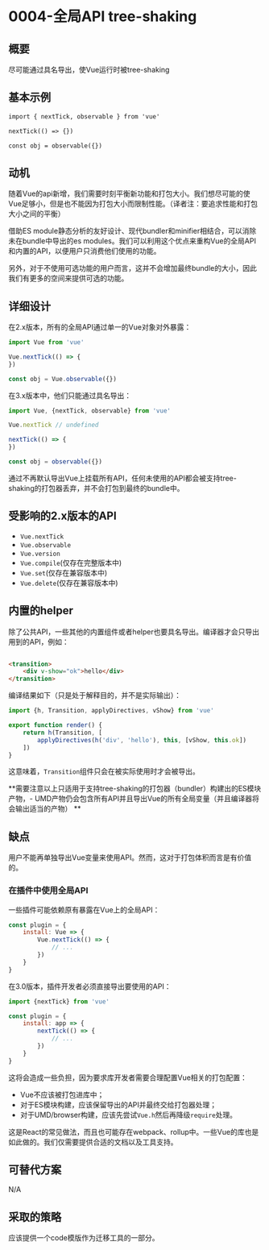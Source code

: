 # 0004-全局API tree-shaking

## 概要

尽可能通过具名导出，使Vue运行时被tree-shaking

## 基本示例

```html
import { nextTick, observable } from 'vue'

nextTick(() => {})

const obj = observable({})
```

## 动机

随着Vue的api新增，我们需要时刻平衡新功能和打包大小。我们想尽可能的使Vue足够小，但是也不能因为打包大小而限制性能。（译者注：要追求性能和打包大小之间的平衡）

借助ES module静态分析的友好设计、现代bundler和minifier相结合，可以消除未在bundle中导出的es
modules。我们可以利用这个优点来重构Vue的全局API和内置的API，以便用户只消费他们使用的功能。

另外，对于不使用可选功能的用户而言，这并不会增加最终bundle的大小，因此我们有更多的空间来提供可选的功能。

## 详细设计

在2.x版本，所有的全局API通过单一的Vue对象对外暴露：

```js
import Vue from 'vue'

Vue.nextTick(() => {
})

const obj = Vue.observable({})
```

在3.x版本中，他们只能通过具名导出：

```js
import Vue, {nextTick, observable} from 'vue'

Vue.nextTick // undefined

nextTick(() => {
})

const obj = observable({})
```

通过不再默认导出Vue上挂载所有API，任何未使用的API都会被支持tree-shaking的打包器丢弃，并不会打包到最终的bundle中。

## 受影响的2.x版本的API

- `Vue.nextTick`
- `Vue.observable`
- `Vue.version`
- `Vue.compile`(仅存在完整版本中)
- `Vue.set`(仅存在兼容版本中)
- `Vue.delete`(仅存在兼容版本中)

## 内置的helper

除了公共API，一些其他的内置组件或者helper也要具名导出。编译器才会只导出用到的API，例如：

```html

<transition>
    <div v-show="ok">hello</div>
</transition>
```

编译结果如下（只是处于解释目的，并不是实际输出）：

```js
import {h, Transition, applyDirectives, vShow} from 'vue'

export function render() {
    return h(Transition, [
        applyDirectives(h('div', 'hello'), this, [vShow, this.ok])
    ])
}
```

这意味着，`Transition`组件只会在被实际使用时才会被导出。

**需要注意以上只适用于支持tree-shaking的打包器（bundler）构建出的ES模块产物，- UMD产物仍会包含所有API并且导出Vue的所有全局变量（并且编译器将会输出适当的产物）
**

## 缺点

用户不能再单独导出Vue变量来使用API。然而，这对于打包体积而言是有价值的。

### 在插件中使用全局API

一些插件可能依赖原有暴露在Vue上的全局API：

```js
const plugin = {
    install: Vue => {
        Vue.nextTick(() => {
            // ...
        })
    }
}
```

在3.0版本，插件开发者必须直接导出要使用的API：

```js
import {nextTick} from 'vue'

const plugin = {
    install: app => {
        nextTick(() => {
            // ...
        })
    }
}
```

这将会造成一些负担，因为要求库开发者需要合理配置Vue相关的打包配置：

- Vue不应该被打包进库中；
- 对于ES模块构建，应该保留导出的API并最终交给打包器处理；
- 对于UMD/browser构建，应该先尝试`Vue.h`然后再降级`require`处理。

这是React的常见做法，而且也可能存在webpack、rollup中。一些Vue的库也是如此做的。我们仅需要提供合适的文档以及工具支持。

## 可替代方案

N/A

## 采取的策略

应该提供一个code模版作为迁移工具的一部分。




